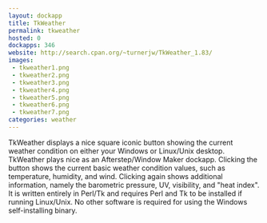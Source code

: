 ```yaml
---
layout: dockapp
title: TkWeather
permalink: tkweather
hosted: 0
dockapps: 346
website: http://search.cpan.org/~turnerjw/TkWeather_1.83/
images:
 - tkweather1.png
 - tkweather2.png
 - tkweather3.png
 - tkweather4.png
 - tkweather5.png
 - tkweather6.png
 - tkweather7.png
categories: weather
---
```

TkWeather displays a nice square iconic button showing the current weather
condition on either your Windows or Linux/Unix desktop. TkWeather plays nice as
an Afterstep/Window Maker dockapp. Clicking the button shows the current basic
weather condition values, such as temperature, humidity, and wind. Clicking
again shows additional information, namely the barometric pressure, UV,
visibility, and "heat index". It is written entirely in Perl/Tk and requires
Perl and Tk to be installed if running Linux/Unix. No other software is required
for using the Windows self-installing binary.

